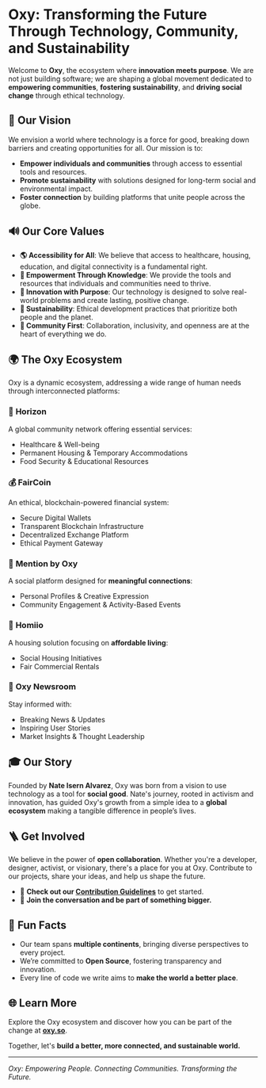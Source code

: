 # Oxy: Transforming the Future Through Technology, Community, and Sustainability

Welcome to **Oxy**, the ecosystem where **innovation meets purpose**. We are not just building software; we are shaping a global movement dedicated to **empowering communities**, **fostering sustainability**, and **driving social change** through ethical technology.

## 🚀 Our Vision

We envision a world where technology is a force for good, breaking down barriers and creating opportunities for all. Our mission is to:

- **Empower individuals and communities** through access to essential tools and resources.
- **Promote sustainability** with solutions designed for long-term social and environmental impact.
- **Foster connection** by building platforms that unite people across the globe.

## 🔊 Our Core Values

- **🌎 Accessibility for All**: We believe that access to healthcare, housing, education, and digital connectivity is a fundamental right.
- **💪 Empowerment Through Knowledge**: We provide the tools and resources that individuals and communities need to thrive.
- **🌱 Innovation with Purpose**: Our technology is designed to solve real-world problems and create lasting, positive change.
- **🌿 Sustainability**: Ethical development practices that prioritize both people and the planet.
- **🤝 Community First**: Collaboration, inclusivity, and openness are at the heart of everything we do.

## 🌍 The Oxy Ecosystem

Oxy is a dynamic ecosystem, addressing a wide range of human needs through interconnected platforms:

### 🌟 **Horizon**
A global community network offering essential services:
- Healthcare & Well-being
- Permanent Housing & Temporary Accommodations
- Food Security & Educational Resources

### 💰 **FairCoin**
An ethical, blockchain-powered financial system:
- Secure Digital Wallets
- Transparent Blockchain Infrastructure
- Decentralized Exchange Platform
- Ethical Payment Gateway

### 📲 **Mention by Oxy**
A social platform designed for **meaningful connections**:
- Personal Profiles & Creative Expression
- Community Engagement & Activity-Based Events

### 🏡 **Homiio**
A housing solution focusing on **affordable living**:
- Social Housing Initiatives
- Fair Commercial Rentals

### 📰 **Oxy Newsroom**
Stay informed with:
- Breaking News & Updates
- Inspiring User Stories
- Market Insights & Thought Leadership

## 🎓 Our Story

Founded by **Nate Isern Alvarez**, Oxy was born from a vision to use technology as a tool for **social good**. Nate's journey, rooted in activism and innovation, has guided Oxy's growth from a simple idea to a **global ecosystem** making a tangible difference in people’s lives.

## 🪜 Get Involved

We believe in the power of **open collaboration**. Whether you're a developer, designer, activist, or visionary, there's a place for you at Oxy. Contribute to our projects, share your ideas, and help us shape the future.

- 🌊 **Check out our [Contribution Guidelines](CONTRIBUTING.md)** to get started.
- 🚀 **Join the conversation and be part of something bigger.**

## 🌟 Fun Facts

- Our team spans **multiple continents**, bringing diverse perspectives to every project.
- We’re committed to **Open Source**, fostering transparency and innovation.
- Every line of code we write aims to **make the world a better place**.

## 🌐 Learn More

Explore the Oxy ecosystem and discover how you can be part of the change at [**oxy.so**](https://oxy.so).

Together, let's **build a better, more connected, and sustainable world.**

---

*Oxy: Empowering People. Connecting Communities. Transforming the Future.*
